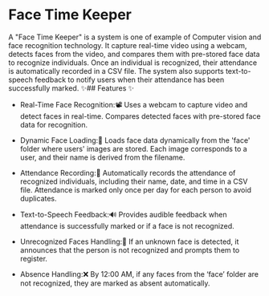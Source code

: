 # Face Time Keeper

A "Face Time Keeper" is a system is one of example of Computer vision and face recognition technology. It capture real-time video using a webcam, detects faces from the video, and compares them with pre-stored face data to recognize individuals. Once an individual is recognized, their attendance is automatically recorded in a CSV file. The system also supports text-to-speech feedback to notify users when their attendance has been successfully marked.
 ✨## Features ✨

- Real-Time Face Recognition:📽️
Uses a webcam to capture video and detect faces in real-time.
Compares detected faces with pre-stored face data for recognition.

- Dynamic Face Loading:📂
Loads face data dynamically from the 'face' folder where users' images are stored.
Each image corresponds to a user, and their name is derived from the filename.

- Attendance Recording:📝
Automatically records the attendance of recognized individuals, including their name, date, and time in a CSV file.
Attendance is marked only once per day for each person to avoid duplicates.

- Text-to-Speech Feedback:🔊
Provides audible feedback when attendance is successfully marked or if a face is not recognized.

- Unrecognized Faces Handling:🚫
If an unknown face is detected, it announces that the person is not recognized and prompts them to register.

- Absence Handling:❌
By 12:00 AM, if any faces from the ‘face’ folder are not recognized, they are marked as absent automatically.


